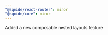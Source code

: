 ```yaml
---
"@squide/react-router": minor
"@squide/core": minor
---
```


Added a new composable nested layouts feature
